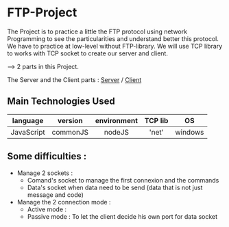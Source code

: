 # FTP-Project
The Project is to practice a little the FTP protocol using network Programming to see the particularities and understand better this protocol. We have to practice at low-level without FTP-library. We will use TCP library to works with TCP socket to create our server and client.

--> 2 parts in this Project.

The Server and the Client parts : [Server](Server/server.md)  / [Client](Client/client.md)

## Main Technologies Used 

| language | version | environment | TCP lib | OS
| :---: | :---: |:---: | :---: | :---: |
| JavaScript | commonJS | nodeJS | 'net' | windows |

## Some difficulties :
- Manage 2 sockets :    
  - Comand's socket to manage the first connexion and the commands
  - Data's socket when data need to be send (data that is not just message and code)
- Manage the 2 connection mode :
  - Active mode : 
  - Passive mode : To let the client decide his own port for data socket 